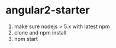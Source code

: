 # angular2-starter

1. make sure nodejs >  5.x with latest npm
2. clone and npm install
3. npm start  